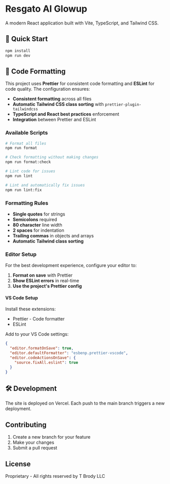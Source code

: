 # Resgato AI Glowup

A modern React application built with Vite, TypeScript, and Tailwind CSS.

## 🚀 Quick Start

```bash
npm install
npm run dev
```

## 📝 Code Formatting

This project uses **Prettier** for consistent code formatting and **ESLint** for code quality. The configuration ensures:

- **Consistent formatting** across all files
- **Automatic Tailwind CSS class sorting** with `prettier-plugin-tailwindcss`
- **TypeScript and React best practices** enforcement
- **Integration** between Prettier and ESLint

### Available Scripts

```bash
# Format all files
npm run format

# Check formatting without making changes
npm run format:check

# Lint code for issues
npm run lint

# Lint and automatically fix issues
npm run lint:fix
```

### Formatting Rules

- **Single quotes** for strings
- **Semicolons** required
- **80 character** line width
- **2 spaces** for indentation
- **Trailing commas** in objects and arrays
- **Automatic Tailwind class sorting**

### Editor Setup

For the best development experience, configure your editor to:

1. **Format on save** with Prettier
2. **Show ESLint errors** in real-time
3. **Use the project's Prettier config**

#### VS Code Setup

Install these extensions:

- Prettier - Code formatter
- ESLint

Add to your VS Code settings:

```json
{
  "editor.formatOnSave": true,
  "editor.defaultFormatter": "esbenp.prettier-vscode",
  "editor.codeActionsOnSave": {
    "source.fixAll.eslint": true
  }
}
```

## 🛠️ Development

The site is deployed on Vercel. Each push to the main branch triggers a new deployment.

## Contributing

1. Create a new branch for your feature
2. Make your changes
3. Submit a pull request

## License

Proprietary - All rights reserved by T Brody LLC
